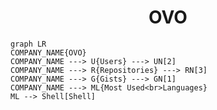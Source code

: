 <h1 align="center">OVO</h1>

```mermaid
graph LR
COMPANY_NAME{OVO}
COMPANY_NAME ---> U{Users} ---> UN[2]
COMPANY_NAME ---> R{Repositories} ---> RN[3]
COMPANY_NAME ---> G{Gists} ---> GN[1]
COMPANY_NAME ---> ML{Most Used<br>Languages}
ML --> Shell[Shell]
```
